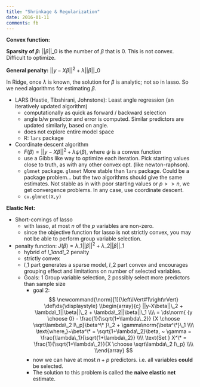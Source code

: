 ```yaml
---
title: "Shrinkage & Regularization"
date: 2016-01-11
comments: fb
---
```


**Convex function:**

**Sparsity of $\beta$:** $||\beta||\_0$ is the number of $\beta$ that is 0. This is not convex. Difficult to optimize.

**General penalty:** $||y-X\beta||^2 + \lambda||\beta||\_0$ 

In Ridge, once $\lambda$ is known, the solution for $\beta$ is analytic; not so in lasso. So we need algorithms for estimating $\beta$. 

- LARS (Hastie, Tibshirani, Johnstone): Least angle regression (an iteratively updated algorithm)
    - computationally as quick as forward / backward selection
    - angle b/w predictor and error is computed. Similar predictors are updated similarly, based on angle.
    - does not explore entire model space
    - R: `lars` package
- Coordinate descent algorithm
  - $F(\beta) = ||y-X\beta||^2 + \lambda\psi(\beta)$, where $\psi$ is a convex function
  - use a Gibbs like way to optimize each iteration. Pick starting values close to truth, as with any other convex opt. (like newton-raphson).
  - `glmnet` package. `glmnet` More stable than `lars` package. Could be a package problem... but the two algorithms should give the same estimates. Not stable as in with poor starting values or $p \gt\gt n$, we get convergence problems. In any case, use coordinate descent.
  - `cv.glmnet(X,y)`

**Elastic Net:**

- Short-comings of lasso
  - with lasso, at most $n$ of the $p$ variables are non-zero.
  - since the objective function for lasso is not strictly convex, you may not 
    be able to perform group variable selection.
- penalty function: $J(\beta) = \lambda\_1||\beta||^2 + \lambda\_2||\beta||\_1$
  - hybrid of $l\_1 and l\_2$ penalty
  - strictly convex
  - $l\_1$ part generates a sparse model, $l\_2$ part convex and encourages grouping effect and limitations on number of selected variables.
  - Goals: 1 Group variable selection, 2 possibly select more predictors than sample size
      - goal 2: $$
          \newcommand{\norm}[1]{\left\lVert#1\right\rVert}
          \def\ds{\displaystyle}
          \\begin{array}{c}
          ||y-X\beta||\_2 + \lambda\_1||\beta||\_2 + \lambda\_2||\beta||\_1 \\\\
           = \ds\norm{ {y \choose 0} - \frac{1}{\sqrt{1+\lambda\_2}} {X \choose \sqrt\lambda\_2 I\_p}\beta^\* }\_2 + \gamma\norm{\beta^\*}\_1 \\\\
          \text{where,}~\beta^\* = \sqrt{1+\lambda\_2}\beta, ~ \gamma = \frac{\lambda\_1}{\sqrt{1+\lambda\_2}} \\\\
          \text{Set } X^\* = \frac{1}{\sqrt{1+\lambda\_2}}{X \choose \sqrt\lambda\_2 I\_p} \\\\
          \\end{array}
      $$
      - now we can have at most $n+p$ predictors. i.e. all variables **could** be selected.
      - The solution to this problem is called the **naive elastic net** estimate.
